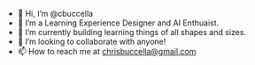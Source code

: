 - 👋 Hi, I’m @cbuccella
- 👀 I’m a Learning Experience Designer and AI Enthuaist.  
- 🌱 I’m currently building learning things of all shapes and sizes. 
- 💞️ I’m looking to collaborate with anyone!
- 📫 How to reach me at chrisbuccella@gmail.com

<!---
cbuccella/cbuccella is a ✨ special ✨ repository because its `README.md` (this file) appears on your GitHub profile.
You can click the Preview link to take a look at your changes.
--->
